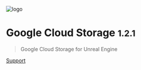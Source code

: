 ![logo](_media/icon.svg)

# Google Cloud Storage <small>1.2.1</small>

> Google Cloud Storage for Unreal Engine

[Support](mailto:pandores.marketplace@gmail.com)
